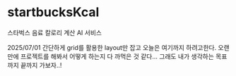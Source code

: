 # startbucksKcal

스타벅스 음료 칼로리 계산 AI 서비스

2025/07/01
간단하게 grid를 활용한 layout만 잡고 오늘은 여기까지 하려고한다.
오랜만에 프로젝트를 해봐서 어떻게 하는지 다 까먹은 것 같다...
그래도 내가 생각하는 목표까지 끝까지 가보자..!

